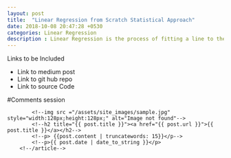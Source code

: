 ```yaml
---
layout: post
title:  "Linear Regression from Scratch Statistical Approach"
date: 2018-10-08 20:47:28 +0530
categories: Linear Regression 
description : Linear Regression is the process of fitting a line to the dataset. 
---
```


Links to be Included 
* Link to medium post 
* Link to git hub repo
* Link to source Code

#Comments session
<!--article class="post" -->
			<!--img src ="/assets/site_images/sample.jpg" style="width:128px;height:128px;" alt="Image not found"-->
			<!--h2 title="{{ post.title }}"><a href="{{ post.url }}">{{ post.title }}</a></h2-->
			<!--p> {{post.content | truncatewords: 15}}</p-->
			<!--p>{{ post.date | date_to_string }}</p>  
		<!--/article-->